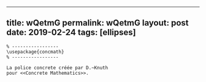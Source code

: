 ---
 title: wQetmG
 permalink: wQetmG
 layout: post
 date: 2019-02-24
 tags: [ellipses]
 ---

```latex% Dans le préambule
% -----------------
\usepackage{concmath}
% -----------------

La police concrete créée par D.~Knuth
pour <<Concrete Mathematics>>.
```